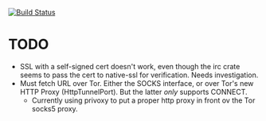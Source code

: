 [![Build Status](https://travis-ci.org/quite/gyro.svg?branch=master)](https://travis-ci.org/quite/gyro)

# TODO

- SSL with a self-signed cert doesn't work, even though the irc crate seems to
  pass the cert to native-ssl for verification. Needs investigation.
- Must fetch URL over Tor. Either the SOCKS interface, or over Tor's new HTTP
  Proxy (HttpTunnelPort). But the latter *only* supports CONNECT.
  - Currently using privoxy to put a proper http proxy in front ov the Tor
    socks5 proxy.
